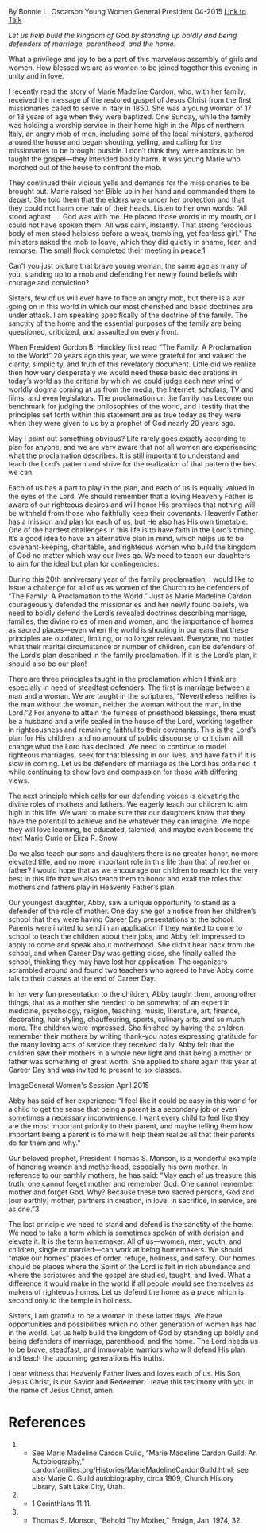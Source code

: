 By Bonnie L. Oscarson
Young Women General President
04-2015
[Link to Talk](https://www.churchofjesuschrist.org/study/general-conference/2015/04/defenders-of-the-family-proclamation?lang=eng)

_Let us help build the kingdom of God by standing up boldly and being defenders of marriage, parenthood, and the home._

What a privilege and joy to be a part of this marvelous assembly of girls and women. How blessed we are as women to be joined together this evening in unity and in love.



I recently read the story of Marie Madeline Cardon, who, with her family, received the message of the restored gospel of Jesus Christ from the first missionaries called to serve in Italy in 1850. She was a young woman of 17 or 18 years of age when they were baptized. One Sunday, while the family was holding a worship service in their home high in the Alps of northern Italy, an angry mob of men, including some of the local ministers, gathered around the house and began shouting, yelling, and calling for the missionaries to be brought outside. I don’t think they were anxious to be taught the gospel—they intended bodily harm. It was young Marie who marched out of the house to confront the mob.

They continued their vicious yells and demands for the missionaries to be brought out. Marie raised her Bible up in her hand and commanded them to depart. She told them that the elders were under her protection and that they could not harm one hair of their heads. Listen to her own words: “All stood aghast. … God was with me. He placed those words in my mouth, or I could not have spoken them. All was calm, instantly. That strong ferocious body of men stood helpless before a weak, trembling, yet fearless girl.” The ministers asked the mob to leave, which they did quietly in shame, fear, and remorse. The small flock completed their meeting in peace.1

Can’t you just picture that brave young woman, the same age as many of you, standing up to a mob and defending her newly found beliefs with courage and conviction?

Sisters, few of us will ever have to face an angry mob, but there is a war going on in this world in which our most cherished and basic doctrines are under attack. I am speaking specifically of the doctrine of the family. The sanctity of the home and the essential purposes of the family are being questioned, criticized, and assaulted on every front.

When President Gordon B. Hinckley first read “The Family: A Proclamation to the World” 20 years ago this year, we were grateful for and valued the clarity, simplicity, and truth of this revelatory document. Little did we realize then how very desperately we would need these basic declarations in today’s world as the criteria by which we could judge each new wind of worldly dogma coming at us from the media, the Internet, scholars, TV and films, and even legislators. The proclamation on the family has become our benchmark for judging the philosophies of the world, and I testify that the principles set forth within this statement are as true today as they were when they were given to us by a prophet of God nearly 20 years ago.

May I point out something obvious? Life rarely goes exactly according to plan for anyone, and we are very aware that not all women are experiencing what the proclamation describes. It is still important to understand and teach the Lord’s pattern and strive for the realization of that pattern the best we can.

Each of us has a part to play in the plan, and each of us is equally valued in the eyes of the Lord. We should remember that a loving Heavenly Father is aware of our righteous desires and will honor His promises that nothing will be withheld from those who faithfully keep their covenants. Heavenly Father has a mission and plan for each of us, but He also has His own timetable. One of the hardest challenges in this life is to have faith in the Lord’s timing. It’s a good idea to have an alternative plan in mind, which helps us to be covenant-keeping, charitable, and righteous women who build the kingdom of God no matter which way our lives go. We need to teach our daughters to aim for the ideal but plan for contingencies.

During this 20th anniversary year of the family proclamation, I would like to issue a challenge for all of us as women of the Church to be defenders of “The Family: A Proclamation to the World.” Just as Marie Madeline Cardon courageously defended the missionaries and her newly found beliefs, we need to boldly defend the Lord’s revealed doctrines describing marriage, families, the divine roles of men and women, and the importance of homes as sacred places—even when the world is shouting in our ears that these principles are outdated, limiting, or no longer relevant. Everyone, no matter what their marital circumstance or number of children, can be defenders of the Lord’s plan described in the family proclamation. If it is the Lord’s plan, it should also be our plan!

There are three principles taught in the proclamation which I think are especially in need of steadfast defenders. The first is marriage between a man and a woman. We are taught in the scriptures, “Nevertheless neither is the man without the woman, neither the woman without the man, in the Lord.”2 For anyone to attain the fulness of priesthood blessings, there must be a husband and a wife sealed in the house of the Lord, working together in righteousness and remaining faithful to their covenants. This is the Lord’s plan for His children, and no amount of public discourse or criticism will change what the Lord has declared. We need to continue to model righteous marriages, seek for that blessing in our lives, and have faith if it is slow in coming. Let us be defenders of marriage as the Lord has ordained it while continuing to show love and compassion for those with differing views.

The next principle which calls for our defending voices is elevating the divine roles of mothers and fathers. We eagerly teach our children to aim high in this life. We want to make sure that our daughters know that they have the potential to achieve and be whatever they can imagine. We hope they will love learning, be educated, talented, and maybe even become the next Marie Curie or Eliza R. Snow.

Do we also teach our sons and daughters there is no greater honor, no more elevated title, and no more important role in this life than that of mother or father? I would hope that as we encourage our children to reach for the very best in this life that we also teach them to honor and exalt the roles that mothers and fathers play in Heavenly Father’s plan.

Our youngest daughter, Abby, saw a unique opportunity to stand as a defender of the role of mother. One day she got a notice from her children’s school that they were having Career Day presentations at the school. Parents were invited to send in an application if they wanted to come to school to teach the children about their jobs, and Abby felt impressed to apply to come and speak about motherhood. She didn’t hear back from the school, and when Career Day was getting close, she finally called the school, thinking they may have lost her application. The organizers scrambled around and found two teachers who agreed to have Abby come talk to their classes at the end of Career Day.

In her very fun presentation to the children, Abby taught them, among other things, that as a mother she needed to be somewhat of an expert in medicine, psychology, religion, teaching, music, literature, art, finance, decorating, hair styling, chauffeuring, sports, culinary arts, and so much more. The children were impressed. She finished by having the children remember their mothers by writing thank-you notes expressing gratitude for the many loving acts of service they received daily. Abby felt that the children saw their mothers in a whole new light and that being a mother or father was something of great worth. She applied to share again this year at Career Day and was invited to present to six classes.

  ImageGeneral Women's Session April 2015

Abby has said of her experience: “I feel like it could be easy in this world for a child to get the sense that being a parent is a secondary job or even sometimes a necessary inconvenience. I want every child to feel like they are the most important priority to their parent, and maybe telling them how important being a parent is to me will help them realize all that their parents do for them and why.”

Our beloved prophet, President Thomas S. Monson, is a wonderful example of honoring women and motherhood, especially his own mother. In reference to our earthly mothers, he has said: “May each of us treasure this truth; one cannot forget mother and remember God. One cannot remember mother and forget God. Why? Because these two sacred persons, God and [our earthly] mother, partners in creation, in love, in sacrifice, in service, are as one.”3



The last principle we need to stand and defend is the sanctity of the home. We need to take a term which is sometimes spoken of with derision and elevate it. It is the term homemaker. All of us—women, men, youth, and children, single or married—can work at being homemakers. We should “make our homes” places of order, refuge, holiness, and safety. Our homes should be places where the Spirit of the Lord is felt in rich abundance and where the scriptures and the gospel are studied, taught, and lived. What a difference it would make in the world if all people would see themselves as makers of righteous homes. Let us defend the home as a place which is second only to the temple in holiness.

Sisters, I am grateful to be a woman in these latter days. We have opportunities and possibilities which no other generation of women has had in the world. Let us help build the kingdom of God by standing up boldly and being defenders of marriage, parenthood, and the home. The Lord needs us to be brave, steadfast, and immovable warriors who will defend His plan and teach the upcoming generations His truths.

I bear witness that Heavenly Father lives and loves each of us. His Son, Jesus Christ, is our Savior and Redeemer. I leave this testimony with you in the name of Jesus Christ, amen.

# References
1. - See Marie Madeline Cardon Guild, “Marie Madeline Cardon Guild: An Autobiography,” cardonfamilies.org/Histories/MarieMadelineCardonGuild.html; see also Marie C. Guild autobiography, circa 1909, Church History Library, Salt Lake City, Utah.
2. - 1 Corinthians 11:11.
3. - Thomas S. Monson, “Behold Thy Mother,” Ensign, Jan. 1974, 32.